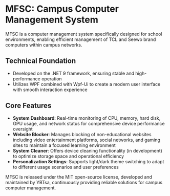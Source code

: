 # MFSC: Campus Computer Management System

MFSC is a computer management system specifically designed for school environments, enabling efficient management of TCL and Seewo brand computers within campus networks.

## Technical Foundation
- Developed on the .NET 9 framework, ensuring stable and high-performance operation
- Utilizes WPF combined with Wpf-Ui to create a modern user interface with smooth interaction experience

## Core Features
- **System Dashboard**: Real-time monitoring of CPU, memory, hard disk, GPU usage, and network status for comprehensive device performance oversight
- **Website Blocker**: Manages blocking of non-educational websites including video entertainment platforms, social networks, and gaming sites to maintain a focused learning environment
- **System Cleaner**: Offers device cleaning functionality (in development) to optimize storage space and operational efficiency
- **Personalization Settings**: Supports light/dark theme switching to adapt to different usage scenarios and user preferences

MFSC is released under the MIT open-source license, developed and maintained by YBTsa, continuously providing reliable solutions for campus computer management.